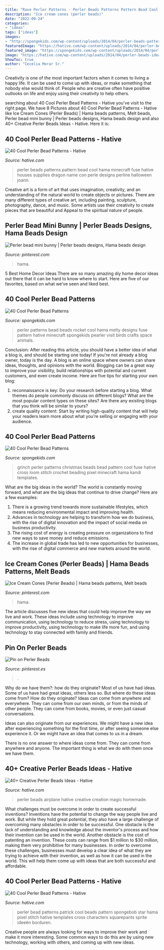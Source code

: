 ```yaml
---
title: "Rave Perler Patterns - Perler Beads Patterns Pattern Bead Cool Hama Minecraft Fuse Hative Houses Supplies Dragon Name Con Perle Designs Perline Halloween Joann"
description: "Ice cream cones (perler beads)"
date: "2022-09-24"
categories:
- "ideas"
tags: ["ideas"]
images:
- "http://spongekids.com/wp-content/uploads/2014/04/perler-beads-patterns/38-rocket-beads-patterns.gif"
featuredImage: "https://hative.com/wp-content/uploads/2014/04/perler-beads-ideas/25-homemade-airplane.jpg"
featured_image: "https://spongekids.com/wp-content/uploads/2014/04/perler-beads-patterns/33-christmas-grinch.png"
image: "https://hative.com/wp-content/uploads/2014/04/perler-beads-ideas/25-homemade-airplane.jpg"
ShowToc: true
author: "Cecelia Morar Sr."
---
```



Creativity is one of the most important factors when it comes to living a happy life. It can be used to come up with ideas, or make something that nobody else would think of. People who are creative often have positive outlooks on life and enjoy using their creativity to help others.

	

		
searching about 40 Cool Perler Bead Patterns - Hative you've visit to the right page. We have 8 Pictures about 40 Cool Perler Bead Patterns - Hative like Ice Cream Cones (Perler Beads) | Hama beads patterns, Melt beads, Perler bead mini bunny | Perler beads designs, Hama beads design and also 40+ Creative Perler Beads Ideas - Hative. Here it is:
		
    
## 40 Cool Perler Bead Patterns - Hative

<img loading=lazy src="https://hative.com/wp-content/uploads/2014/04/perler-beads-patterns/40-house-pattern.jpg" onerror="this.onerror=null;this.src='https://tse1.mm.bing.net/th?id=OIP.KHNFOMU6RbCRXMHbiIVEpAAAAA&amp;pid=15.1';" alt="40 Cool Perler Bead Patterns - Hative">

_Source: hative.com_

>perler beads patterns pattern bead cool hama minecraft fuse hative houses supplies dragon name con perle designs perline halloween joann. 

	

Creative art is a form of art that uses imagination, creativity, and an understanding of the natural world to create objects or pictures. There are many different types of creative art, including painting, sculpture, photography, dance, and music. Some artists use their creativity to create pieces that are beautiful and Appeal to the spiritual nature of people.

    
## Perler Bead Mini Bunny | Perler Beads Designs, Hama Beads Design

<img loading=lazy src="https://i.pinimg.com/736x/e9/b2/1c/e9b21c91153e81302d73886586cf275b.jpg" onerror="this.onerror=null;this.src='https://tse2.mm.bing.net/th?id=OIP.KqSFqVZ_0_AqxK1bX-3vrQHaJN&amp;pid=15.1';" alt="Perler bead mini bunny | Perler beads designs, Hama beads design">

_Source: pinterest.com_

>hama. 

	

5 Best Home Decor Ideas
There are so many amazing diy home decor ideas out there that it can be hard to know where to start. Here are five of our favorites, based on what we’ve seen and liked best.

    
## 40 Cool Perler Bead Patterns

<img loading=lazy src="http://spongekids.com/wp-content/uploads/2014/04/perler-beads-patterns/38-rocket-beads-patterns.gif" onerror="this.onerror=null;this.src='https://tse2.mm.bing.net/th?id=OIP.D33tAlwlbEdxptgm7WqpLgHaG8&amp;pid=15.1';" alt="40 Cool Perler Bead Patterns">

_Source: spongekids.com_

>perler patterns bead beads rocket cool hama melty designs fuse pattern hative minecraft spongekids pearler visit birds crafts space animals. 

	

Conclusion: After reading this article, you should have a better idea of what a blog is, and should be starting one today!
If you're not already a blog owner, today is the day. A blog is an online space where owners can share ideas, thoughts, and opinions with the world. Blogging can be a great way to improve your visibility, build relationships with potential and current customers, and even create income. Here are five tips for starting your own blog: 
1. reconnaissance is key: Do your research before starting a blog. What themes do people commonly discuss on different blogs? What are the most popular content types on these sites? Are there any existing blogs that you think will be similar to yours? 
2. create quality content: Start by writing high-quality content that will help your readers learn more about what you’re selling or engaging with your audience.

    
## 40 Cool Perler Bead Patterns

<img loading=lazy src="https://spongekids.com/wp-content/uploads/2014/04/perler-beads-patterns/33-christmas-grinch.png" onerror="this.onerror=null;this.src='https://tse2.mm.bing.net/th?id=OIP.Y7_GT86Ka6ltj6dZ13O54wHaKj&amp;pid=15.1';" alt="40 Cool Perler Bead Patterns">

_Source: spongekids.com_

>grinch perler patterns christmas beads bead pattern cool fuse hative cross loom stitch crochet beading pixel minecraft hama kandi templates. 

	

What are the big ideas in the world?
The world is constantly moving forward, and what are the big ideas that continue to drive change? Here are a few examples: 
1. There is a growing trend towards more sustainable lifestyles, which means reducing environmental impact and improving health. 
2. Advances in technology are helping to transform how we do business, with the rise of digital innovation and the impact of social media on business productivity. 
3. The rising cost of energy is creating pressure on organizations to find new ways to save money and reduce emissions. 
4. The increase in global trade has led to new opportunities for businesses, with the rise of digital commerce and new markets around the world.

    
## Ice Cream Cones (Perler Beads) | Hama Beads Patterns, Melt Beads

<img loading=lazy src="https://i.pinimg.com/736x/b5/c5/84/b5c58490f82489ddab5f83632b8c69f1.jpg" onerror="this.onerror=null;this.src='https://tse4.mm.bing.net/th?id=OIP.-tVz1uwyfINt76fLkv50vQHaFj&amp;pid=15.1';" alt="Ice Cream Cones (Perler Beads) | Hama beads patterns, Melt beads">

_Source: pinterest.com_

>hama. 

	

The article discusses five new ideas that could help improve the way we live and work. These ideas include using technology to improve communication, using technology to reduce stress, using technology to improve productivity, using technology to make life more fun, and using technology to stay connected with family and friends.

    
## Pin On Perler Beads

<img loading=lazy src="https://i.pinimg.com/736x/e1/4e/23/e14e2379a3637ac4187a57632407e8b5.jpg" onerror="this.onerror=null;this.src='https://tse1.mm.bing.net/th?id=OIP.1EKdnbwGBDzfjTkQ1MMVywHaHb&amp;pid=15.1';" alt="Pin on Perler Beads">

_Source: pinterest.es_

>. 

	

Why do we have them?: how do they originate?
Most of us have had ideas. Some of us have had great ideas, others less so. But where do these ideas come from? How do they originate?
Ideas can come from anywhere and everywhere. They can come from our own minds, or from the minds of other people. They can come from books, movies, or even just casual conversations.

Ideas can also originate from our experiences. We might have a new idea after experiencing something for the first time, or after seeing someone else experience it. Or we might have an idea that comes to us in a dream.

There is no one answer to where ideas come from. They can come from anywhere and anyone. The important thing is what we do with them once we have them.

    
## 40+ Creative Perler Beads Ideas - Hative

<img loading=lazy src="https://hative.com/wp-content/uploads/2014/04/perler-beads-ideas/25-homemade-airplane.jpg" onerror="this.onerror=null;this.src='https://tse2.mm.bing.net/th?id=OIP.ipjWg-O0MeLcqB7PLlML1wHaFj&amp;pid=15.1';" alt="40+ Creative Perler Beads Ideas - Hative">

_Source: hative.com_

>perler beads airplane hative creative creation magic homemade. 

	

What challenges must be overcome in order to create successful inventions?
Inventions have the potential to change the way people live and work. But while they hold great potential, they also have a large challenge of overcoming many obstacles in order to be successful. One obstacle is the lack of understanding and knowledge about the inventor's process and how their invention can be used in the world. Another obstacle is the cost of patenting an invention. These costs can range from $1 million to $30 million, making them very prohibitive for many businesses. In order to overcome these challenges, businesses must develop a clear idea of what they are trying to achieve with their invention, as well as how it can be used in the world. This will help them come up with ideas that are both successful and affordable.

    
## 40 Cool Perler Bead Patterns - Hative

<img loading=lazy src="https://hative.com/wp-content/uploads/2014/04/perler-beads-patterns/13-patrick-perler-beads-patterns.png" onerror="this.onerror=null;this.src='https://tse3.mm.bing.net/th?id=OIP.GKy60XG9SP3-ZHd1tkW-pQHaLO&amp;pid=15.1';" alt="40 Cool Perler Bead Patterns - Hative">

_Source: hative.com_

>perler bead patterns patrick cool beads pattern spongebob star hama pixel stitch hative templates cross characters squarepants sprite ideeën borduren. 

	

Creative people are always looking for ways to improve their work and make it more interesting. Some common ways to do this are by using new technology, working with others, and coming up with new ideas.

